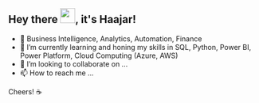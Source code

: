 ## Hey there <img src="https://github.com/TheDudeThatCode/TheDudeThatCode/blob/master/Assets/Hi.gif" width="30px">, it's Haajar!

- 👀 Business Intelligence, Analytics, Automation, Finance
- 🌱 I’m currently learning and honing my skills in SQL, Python, Power BI, Power Platform, Cloud Computing (Azure, AWS)
- 💞️ I’m looking to collaborate on ...
- 📫 How to reach me ...

Cheers! ☕

<!---
haajarsed/haajarsed is a ✨ special ✨ repository because its `README.md` (this file) appears on your GitHub profile.
You can click the Preview link to take a look at your changes.
--->

